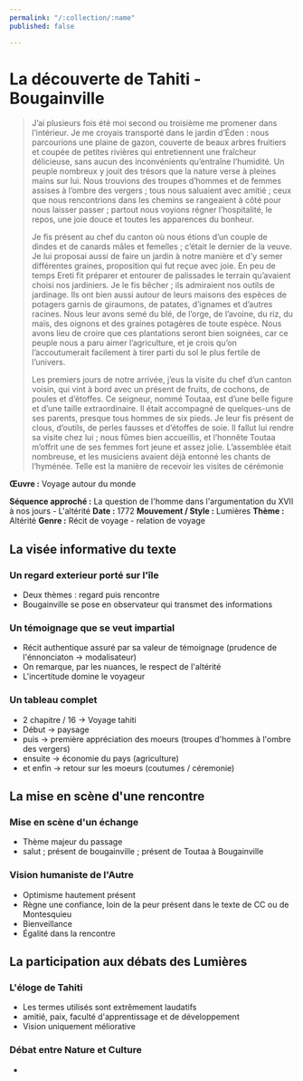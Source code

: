 ```yaml
---
permalink: "/:collection/:name"
published: false

---
```

# La découverte de Tahiti - Bougainville

> J’ai plusieurs fois été moi second ou troisième me promener dans l’intérieur. Je me croyais transporté dans le jardin d’Éden : nous parcourions une plaine de gazon, couverte de beaux arbres fruitiers et coupée de petites rivières qui entretiennent une fraîcheur délicieuse, sans aucun des inconvénients qu’entraîne l’humidité. Un peuple nombreux y jouit des trésors que la nature verse à pleines mains sur lui. Nous trouvions des troupes d’hommes et de femmes assises à l’ombre des vergers ; tous nous saluaient avec amitié ; ceux que nous rencontrions dans les chemins se rangeaient à côté pour nous laisser passer ; partout nous voyions régner l’hospitalité, le repos, une joie douce et toutes les apparences du bonheur.
>
> Je fis présent au chef du canton où nous étions d’un couple de dindes et de canards mâles et femelles ; c’était le dernier de la veuve. Je lui proposai aussi de faire un jardin à notre manière et d’y semer différentes graines, proposition qui fut reçue avec joie. En peu de temps Ereti fit préparer et entourer de palissades le terrain qu’avaient choisi nos jardiniers. Je le fis bêcher ; ils admiraient nos outils de jardinage. Ils ont bien aussi autour de leurs maisons des espèces de potagers garnis de giraumons, de patates, d’ignames et d’autres racines. Nous leur avons semé du blé, de l’orge, de l’avoine, du riz, du maïs, des oignons et des graines potagères de toute espèce. Nous avons lieu de croire que ces plantations seront bien soignées, car ce peuple nous a paru aimer l’agriculture, et je crois qu’on l’accoutumerait facilement à tirer parti du sol le plus fertile de l’univers.
>
> Les premiers jours de notre arrivée, j’eus la visite du chef d’un canton voisin, qui vint à bord avec un présent de fruits, de cochons, de poules et d’étoffes. Ce seigneur, nommé Toutaa, est d’une belle figure et d’une taille extraordinaire. Il était accompagné de quelques-uns de ses parents, presque tous hommes de six pieds. Je leur fis présent de clous, d’outils, de perles fausses et d’étoffes de soie. Il fallut lui rendre sa visite chez lui ; nous fûmes bien accueillis, et l’honnête Toutaa m’offrit une de ses femmes fort jeune et assez jolie. L’assemblée était nombreuse, et les musiciens avaient déjà entonné les chants de l’hyménée. Telle est la manière de recevoir les visites de cérémonie

**Œuvre :** Voyage autour du monde 

**Séquence approché :** La question de l'homme dans l'argumentation du XVII à nos jours - L'altérité **Date :** 1772 
**Mouvement / Style :** Lumières 
**Thème :** Altérité 
**Genre :** Récit de voyage - relation de voyage

## La visée informative du texte

### Un regard exterieur porté sur l'île

* Deux thèmes : regard puis rencontre
* Bougainville se pose en observateur qui transmet des informations

### Un témoignage que se veut impartial

* Récit authentique assuré par sa valeur de témoignage (prudence de l'énnonciaton -> modalisateur)
* On remarque, par les nuances, le respect de l'altérité
* L'incertitude domine le voyageur

### Un tableau complet

* 2 chapitre / 16 -> Voyage tahiti
* Début -> paysage
* puis -> première appréciation des moeurs (troupes d'hommes à l'ombre des vergers)
* ensuite -> économie du pays (agriculture)
* et enfin -> retour sur les moeurs (coutumes / céremonie)

## La mise en scène d'une rencontre

### Mise en scène d'un échange

* Thème majeur du passage
* salut ; présent de bougainville ; présent de Toutaa à Bougainville

### Vision humaniste de l'Autre

* Optimisme hautement présent
* Règne une confiance, loin de la peur présent dans le texte de CC ou de Montesquieu
* Bienveillance
* Égalité dans la rencontre

## La participation aux débats des Lumières

### L'éloge de Tahiti

* Les termes utilisés sont extrêmement laudatifs
* amitié, paix, faculté d'apprentissage et de développement
* Vision uniquement méliorative

### Débat entre Nature et Culture

*